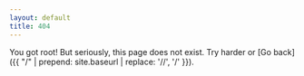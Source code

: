 ```yaml
---
layout: default
title: 404
---
```


You got root! But seriously, this page does not exist. Try harder or [Go back]({{ "/" | prepend: site.baseurl | replace: '//', '/' }}).
